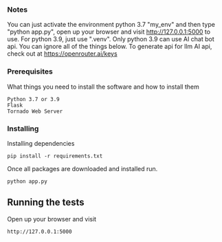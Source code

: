 ### Notes
You can just activate the environment python 3.7 "my_env" and then type "python app.py", open up your browser and visit http://127.0.0.1:5000 to use.
For python 3.9, just use ".venv". Only python 3.9 can use AI chat bot api. 
You can ignore all of the things below.
To generate api for llm AI api, check out at https://openrouter.ai/keys
### Prerequisites

What things you need to install the software and how to install them

```
Python 3.7 or 3.9
Flask
Tornado Web Server
```

### Installing

Installing dependencies 
```
pip install -r requirements.txt
```
Once all packages are downloaded and installed run.

```
python app.py
```

## Running the tests

Open up your browser and visit
```
http://127.0.0.1:5000

```
